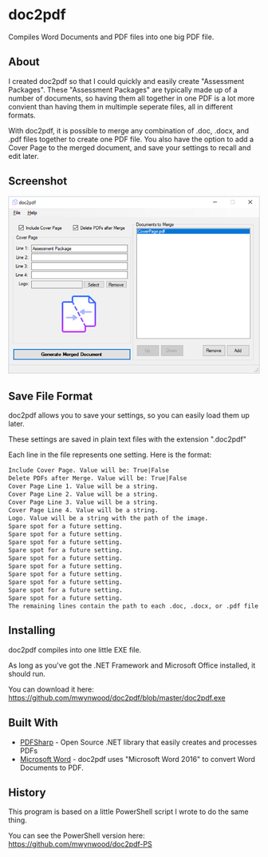 # doc2pdf
Compiles Word Documents and PDF files into one big PDF file.

## About
I created doc2pdf so that I could quickly and easily create "Assessment Packages". These "Assessment Packages" are typically made up of a number of documents, so having them all together in one PDF is a lot more convient than having them in multimple seperate files, all in different formats.

With doc2pdf, it is possible to merge any combination of .doc, .docx, and .pdf files together to create one PDF file. You also have the option to add a Cover Page to the merged document, and save your settings to recall and edit later.

## Screenshot
<img src="https://github.com/mwynwood/doc2pdf/blob/master/screenshot.png">

## Save File Format
doc2pdf allows you to save your settings, so you can easily load them up later.

These settings are saved in plain text files with the extension ".doc2pdf"

Each line in the file represents one setting. Here is the format:
```
Include Cover Page. Value will be: True|False
Delete PDFs after Merge. Value will be: True|False
Cover Page Line 1. Value will be a string.
Cover Page Line 2. Value will be a string.
Cover Page Line 3. Value will be a string.
Cover Page Line 4. Value will be a string.
Logo. Value will be a string with the path of the image.
Spare spot for a future setting.
Spare spot for a future setting.
Spare spot for a future setting.
Spare spot for a future setting.
Spare spot for a future setting.
Spare spot for a future setting.
Spare spot for a future setting.
Spare spot for a future setting.
Spare spot for a future setting.
Spare spot for a future setting.
The remaining lines contain the path to each .doc, .docx, or .pdf file
```
## Installing
doc2pdf compiles into one little EXE file.

As long as you've got the .NET Framework and Microsoft Office installed, it should run.

You can download it here: https://github.com/mwynwood/doc2pdf/blob/master/doc2pdf.exe

## Built With
* [PDFSharp](http://www.pdfsharp.net/) - Open Source .NET library that easily creates and processes PDFs
* [Microsoft Word](https://www.office.com/) - doc2pdf uses "Microsoft Word 2016" to convert Word Documents to PDF.

## History
This program is based on a little PowerShell script I wrote to do the same thing.

You can see the PowerShell version here: https://github.com/mwynwood/doc2pdf-PS

